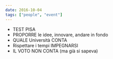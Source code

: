 ```yaml
---
date: 2016-10-04
tags: ["people", "event"]
---
```

- TEST PISA
- PROPORRE le idee, innovare, andare in fondo
- QUALE Università CONTA
- Rispettare i tempi IMPEGNARSI
- IL VOTO NON CONTA (ma già si sapeva)
